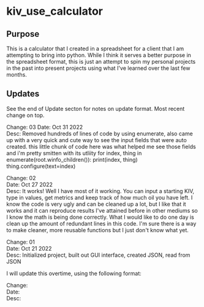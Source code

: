 # kiv_use_calculator

## Purpose
This is a calculator that I created in a spreadsheet for a client that I am attempting to bring into python. While I think it serves a better purpose in the spreadsheet format, this is just an attempt to spin my personal projects in the past into present projects using what I've learned over the last few months.

## Updates
See the end of Update secton for notes on update format. Most recent change on top.


Change: 03
Date: Oct 31 2022  
Desc: Removed hundreds of lines of code by using enumerate, also came up with a very quick and cute way to see the input fields that were auto created.
this little chunk of code here was what helped me see those fields and i'm pretty smitten with its utliity
  for index, thing in enumerate(root.winfo_children()):
    print(index, thing)
    thing.configure(text=index)
    
Change: 02  
Date: Oct 27 2022  
Desc: It works! Well I have most of it working. You can input a starting KIV, type in values, get metrics and keep track of how much oil you have left. I know the code is very ugly and can be cleaned up a lot, but I like that it works and it can reproduce results I've attained before in other mediums so I know the math is being done correctly. What I would like to do one day is clean up the amount of redundant lines in this code. I'm sure there is a way to make cleaner, more reusable functions but I just don't know what yet. 

Change: 01  
Date: Oct 21 2022  
Desc: Initialized project, built out GUI interface, created JSON, read from JSON  

I will update this overtime, using the following format:

Change: <Change Number>  
Date: <Date>  
Desc: <Brief overview of what and why>  
